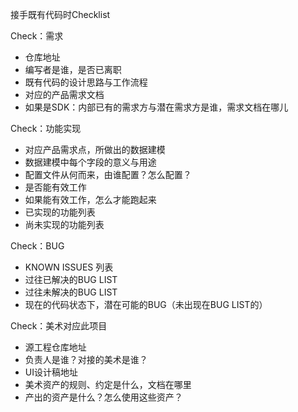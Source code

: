 接手既有代码时Checklist

Check：需求

-   仓库地址
-   编写者是谁，是否已离职
-   既有代码的设计思路与工作流程
-   对应的产品需求文档
-   如果是SDK：内部已有的需求方与潜在需求方是谁，需求文档在哪儿

Check：功能实现

-   对应产品需求点，所做出的数据建模
-   数据建模中每个字段的意义与用途
-   配置文件从何而来，由谁配置？怎么配置？
-   是否能有效工作
-   如果能有效工作，怎么才能跑起来
-   已实现的功能列表
-   尚未实现的功能列表

Check：BUG

-   KNOWN ISSUES 列表
-   过往已解决的BUG LIST
-   过往未解决的BUG LIST
-   现在的代码状态下，潜在可能的BUG（未出现在BUG LIST的）

Check：美术对应此项目

-   源工程仓库地址
-   负责人是谁？对接的美术是谁？
-   UI设计稿地址
-   美术资产的规则、约定是什么，文档在哪里
-   产出的资产是什么？怎么使用这些资产？